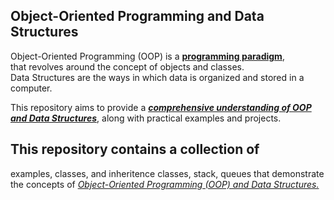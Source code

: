 <h2>Object-Oriented Programming and Data Structures
</h2>
Object-Oriented Programming (OOP) is a <b><u>programming paradigm</u></b>,<br>that revolves around the concept of objects and classes. <br>Data Structures are the ways in which data is organized and stored in a computer.

This repository aims to provide a <b><i><u>comprehensive understanding of OOP and Data Structures</u></i></b>, along with practical examples and projects.
<br>
<h2><b>This repository contains a collection of</b></h2> examples, classes, and inheritence classes, stack, queues that demonstrate the concepts of <i><u>Object-Oriented Programming (OOP) and Data Structures.</u></i>

